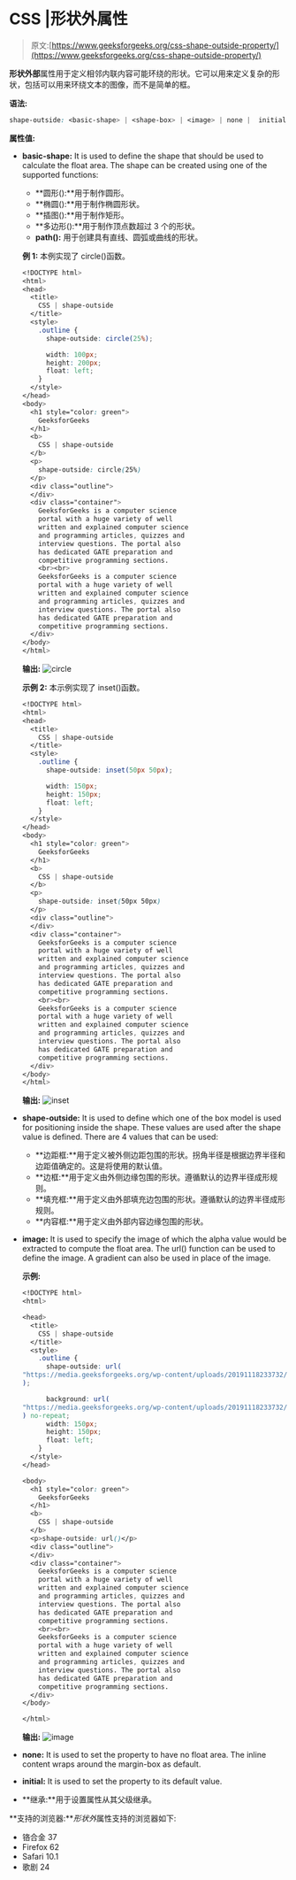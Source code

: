 # CSS |形状外属性

> 原文:[https://www.geeksforgeeks.org/css-shape-outside-property/](https://www.geeksforgeeks.org/css-shape-outside-property/)

**形状外部**属性用于定义相邻内联内容可能环绕的形状。它可以用来定义复杂的形状，包括可以用来环绕文本的图像，而不是简单的框。

**语法:**

```css
shape-outside: <basic-shape> | <shape-box> | <image> | none |  initial | inherit
```

**属性值:**

*   **basic-shape:** It is used to define the shape that should be used to calculate the float area. The shape can be created using one of the supported functions:
    *   **圆形():**用于制作圆形。
    *   **椭圆():**用于制作椭圆形状。
    *   **插图():**用于制作矩形。
    *   **多边形():**用于制作顶点数超过 3 个的形状。
    *   **path():** 用于创建具有直线、圆弧或曲线的形状。

    **例 1:** 本例实现了 circle()函数。

    ```css
    <!DOCTYPE html>
    <html>
    <head>
      <title>
        CSS | shape-outside
      </title>
      <style>
        .outline {
          shape-outside: circle(25%);

          width: 100px;
          height: 200px;
          float: left;
        }
      </style>
    </head>
    <body>
      <h1 style="color: green">
        GeeksforGeeks
      </h1>
      <b>
        CSS | shape-outside
      </b>
      <p>
        shape-outside: circle(25%)
      </p>
      <div class="outline">
      </div>
      <div class="container">
        GeeksforGeeks is a computer science
        portal with a huge variety of well
        written and explained computer science
        and programming articles, quizzes and
        interview questions. The portal also
        has dedicated GATE preparation and
        competitive programming sections.
        <br><br>
        GeeksforGeeks is a computer science
        portal with a huge variety of well
        written and explained computer science
        and programming articles, quizzes and
        interview questions. The portal also
        has dedicated GATE preparation and
        competitive programming sections.
      </div>
    </body>
    </html>
    ```

    **输出:**
    ![circle](img/712d9c6de7bc10de8a48229785004c5a.png)

    **示例 2:** 本示例实现了 inset()函数。

    ```css
    <!DOCTYPE html>
    <html>
    <head>
      <title>
        CSS | shape-outside
      </title>
      <style>
        .outline {
          shape-outside: inset(50px 50px);

          width: 150px;
          height: 150px;
          float: left;
        }
      </style>
    </head>
    <body>
      <h1 style="color: green">
        GeeksforGeeks
      </h1>
      <b>
        CSS | shape-outside
      </b>
      <p>
        shape-outside: inset(50px 50px)
      </p>
      <div class="outline">
      </div>
      <div class="container">
        GeeksforGeeks is a computer science
        portal with a huge variety of well
        written and explained computer science
        and programming articles, quizzes and
        interview questions. The portal also
        has dedicated GATE preparation and
        competitive programming sections.
        <br><br>
        GeeksforGeeks is a computer science
        portal with a huge variety of well
        written and explained computer science
        and programming articles, quizzes and
        interview questions. The portal also
        has dedicated GATE preparation and
        competitive programming sections.
      </div>
    </body>
    </html>
    ```

    **输出:**
    ![inset](img/6d1a5c0c7365c94794fc7831d3b3ebcd.png)

*   **shape-outside:** It is used to define which one of the box model is used for positioning inside the shape. These values are used after the shape value is defined. There are 4 values that can be used:
    *   **边距框:**用于定义被外侧边距包围的形状。拐角半径是根据边界半径和边距值确定的。这是将使用的默认值。
    *   **边框:**用于定义由外侧边缘包围的形状。遵循默认的边界半径成形规则。
    *   **填充框:**用于定义由外部填充边包围的形状。遵循默认的边界半径成形规则。
    *   **内容框:**用于定义由外部内容边缘包围的形状。
*   **image:** It is used to specify the image of which the alpha value would be extracted to compute the float area. The url() function can be used to define the image. A gradient can also be used in place of the image.

    **示例:**

    ```css
    <!DOCTYPE html>
    <html>

    <head>
      <title>
        CSS | shape-outside
      </title>
      <style>
        .outline {
          shape-outside: url(
    "https://media.geeksforgeeks.org/wp-content/uploads/20191118233732/circle-img1.png"
    );

          background: url(
    "https://media.geeksforgeeks.org/wp-content/uploads/20191118233732/circle-img1.png"
    ) no-repeat;
          width: 150px;
          height: 150px;
          float: left;
        }
      </style>
    </head>

    <body>
      <h1 style="color: green">
        GeeksforGeeks
      </h1>
      <b>
        CSS | shape-outside
      </b>
      <p>shape-outside: url()</p>
      <div class="outline">
      </div>
      <div class="container">
        GeeksforGeeks is a computer science
        portal with a huge variety of well
        written and explained computer science
        and programming articles, quizzes and
        interview questions. The portal also
        has dedicated GATE preparation and
        competitive programming sections.
        <br><br>
        GeeksforGeeks is a computer science
        portal with a huge variety of well
        written and explained computer science
        and programming articles, quizzes and
        interview questions. The portal also
        has dedicated GATE preparation and
        competitive programming sections.
      </div>
    </body>

    </html>
    ```

    **输出:**
    ![image](img/013047a1686f47d4bb0e0ea388f780e3.png)

*   **none:** It is used to set the property to have no float area. The inline content wraps around the margin-box as default.
*   **initial:** It is used to set the property to its default value.
*   **继承:**用于设置属性从其父级继承。

**支持的浏览器:***形状外*属性支持的浏览器如下:

*   铬合金 37
*   Firefox 62
*   Safari 10.1
*   歌剧 24